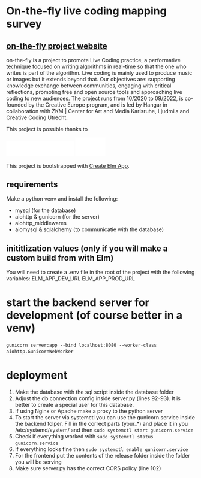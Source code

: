 # On-the-fly live coding mapping survey

 ## [on-the-fly project website](https://onthefly.space/)

 on-the-fly is a project to promote Live Coding practice, a performative technique focused on writing algorithms in real-time so that the one who writes is part of the algorithm. Live coding is mainly used to produce music or images but it extends beyond that. Our objectives are: supporting knowledge exchange between communities, engaging with critical reflections, promoting free and open source tools and approaching live coding to new audiences. The project runs from 10/2020 to 09/2022, is co-founded by the Creative Europe program, and is led by Hangar in collaboration with ZKM | Center for Art and Media Karlsruhe, Ljudmila and Creative Coding Utrecht.

This project is possible thanks to
 
 <img src='public/CCE.png' width=180>

 <img src='public/logo_sci.gif' width=80>

This project is bootstrapped with [Create Elm App](https://github.com/halfzebra/create-elm-app).

## requirements
Make a python venv and install the following:

- mysql (for the database)
- aiohttp & gunicorn (for the server)
- aiohttp_middlewares
- aiomysql & sqlalchemy (to communicatie with the database)

## inititlization values (only if you will make a custom build from with Elm)

You will need to create a .env file in the root of the project with the following variables:
ELM_APP_DEV_URL
ELM_APP_PROD_URL

# start the backend server for development (of course better in a venv)
`gunicorn server:app --bind localhost:8080 --worker-class aiohttp.GunicornWebWorker`

# deployment
1. Make the database with the sql script inside the database folder
2. Adjust the db connection config inside server.py (lines 92-93). It is better to create a special user for this database.
3. If using Nginx or Apache make a proxy to the python server
4. To start the server via systemctl you can use the gunicorn.service inside the backend folper. Fill in the correct parts (your_*) and place it in you /etc/systemd/system/ and then
    `sudo systemctl start gunicorn.service`
5. Check if everything worked with `sudo systemctl status gunicorn.service`
6. If everything looks fine then `sudo systemctl enable gunicorn.service`
7. For the frontend put the contents of the release folder inside the folder you will be serving 
8. Make sure server.py has the correct CORS policy (line 102)





